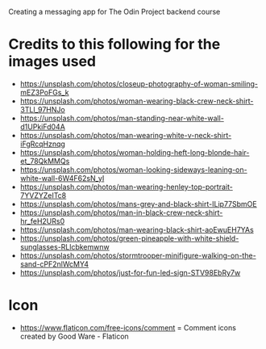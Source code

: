 Creating a messaging app for The Odin Project backend course

# Credits to this following for the images used
- https://unsplash.com/photos/closeup-photography-of-woman-smiling-mEZ3PoFGs_k
- https://unsplash.com/photos/woman-wearing-black-crew-neck-shirt-3TLl_97HNJo
- https://unsplash.com/photos/man-standing-near-white-wall-d1UPkiFd04A
- https://unsplash.com/photos/man-wearing-white-v-neck-shirt-iFgRcqHznqg
- https://unsplash.com/photos/woman-holding-heft-long-blonde-hair-et_78QkMMQs
- https://unsplash.com/photos/woman-looking-sideways-leaning-on-white-wall-6W4F62sN_yI
- https://unsplash.com/photos/man-wearing-henley-top-portrait-7YVZYZeITc8
- https://unsplash.com/photos/mans-grey-and-black-shirt-ILip77SbmOE
- https://unsplash.com/photos/man-in-black-crew-neck-shirt-hr_feH2URs0
- https://unsplash.com/photos/man-wearing-black-shirt-aoEwuEH7YAs
- https://unsplash.com/photos/green-pineapple-with-white-shield-sunglasses-RLlcbkemwnw
- https://unsplash.com/photos/stormtrooper-minifigure-walking-on-the-sand-cPF2nlWcMY4
- https://unsplash.com/photos/just-for-fun-led-sign-STV98EbRy7w

# Icon
- https://www.flaticon.com/free-icons/comment = Comment icons created by Good Ware - Flaticon
